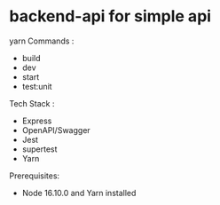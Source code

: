 # backend-api for simple api
yarn Commands :
   - build
   - dev
   - start
   - test:unit
   
Tech Stack :
  - Express
  - OpenAPI/Swagger
  - Jest
  - supertest
  - Yarn

Prerequisites:
  - Node 16.10.0 and Yarn installed

